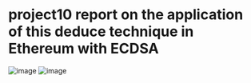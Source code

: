 # project10  report on the application of this deduce technique in Ethereum with ECDSA
![image](https://github.com/lumgroup34num1/project10/assets/129478488/50558964-3362-40ae-8364-e8ef025300da)
![image](https://github.com/lumgroup34num1/project10/assets/129478488/6666f5cd-bf3b-4e99-aa29-a2b8c0b794b5)
